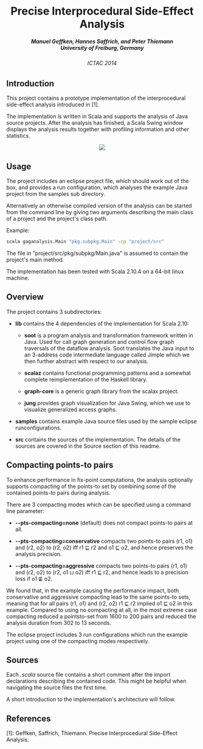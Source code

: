 <h1 align="center">Precise Interprocedural Side-Effect Analysis</h1>

<h5 align="center">Manuel Geffken, Hannes Saffrich, and Peter Thiemann<br>
University of Freiburg, Germany</h5>

<h6 align="center">ICTAC 2014</h6>


## Introduction

This project contains a prototype implementation of the interprocedural
side-effect analysis introduced in [1].

The implementation is written in Scala and supports the analysis of Java source
projects. After the analysis has finished, a Scala Swing window displays the
analysis results together with profiling information and other statistics.

<center><img src="http://users.zankapfel.org/~stereoid/example_results.png"/></center>


## Usage

The project includes an eclipse project file, which should work out of the box,
and provides a run configuration, which analyses the example Java project from
the samples sub directory.

Alternatively an otherwise compiled version of the analysis can be started from
the command line by giving two arguments describing the main class of a project
and the project's class path.

Example:
``` bash
scala gaganalysis.Main "pkg.subpkg.Main" -cp "project/src"
```
The file in "project/src/pkg/subpkg/Main.java" is assumed to contain the project's
main method.

The implementation has been tested with Scala 2.10.4 on a 64-bit linux machine.


## Overview

The project contains 3 subdirectories:
  - **lib** contains the 4 dependencies of the implementation for Scala 2.10:
    - **soot** is a program analysis and transformation framework written in
      Java.  Used for call graph generation and control flow graph traversals of
      the dataflow analysis. Soot translates the Java input to an 3-address code
      intermediate language called Jimple which we then further abstract with
      respect to our analysis.

    - **scalaz** contains functional programming patterns and a somewhat
      complete reimplementation of the Haskell library.

    - **graph-core** is a generic graph library from the scalax project.

    - **jung** provides graph visualization for Java Swing, which we use to
      visualize generalized access graphs.

  - **samples** contains example Java source files used by the sample eclipse
    runconfigurations.

  - **src** contains the sources of the implementation. The details of the sources
    are covered in the Source section of this readme.


## Compacting points-to pairs

To enhance performance in fix-point computations, the analysis optionally supports
compacting of the points-to set by combining some of the contained points-to
pairs during analysis.

There are 3 compacting modes which can be specified using a command line
parameter:

- **--pts-compacting=none** (default) does not compact points-to pairs at all.

- **--pts-compacting=conservative** compacts two points-to pairs
(r1, o1) and (r2, o2) to (r2, o2) iff r1 ⊑ r2 and o1 ⊑ o2, and hence preserves
the analysis precision.

- **--pts-compacting=aggressive** compacts two points-to pairs
(r1, o1) and (r2, o2) to (r2, o1 ⊔ o2) iff r1 ⊑ r2, and hence leads to a
precision loss if o1 ⋢ o2.

We found that, in the example causing the performance impact, both
conservative and aggressive compacting lead to the same points-to sets, meaning that
for all pairs (r1, o1) and (r2, o2) r1 ⊑ r2 implied o1 ⊑ o2 in this example.
Compared to using no compacting at all, in the most extreme case compacting
reduced a pointsto-set from 1600 to 200 pairs and reduced the analysis duration
from 302 to 13 seconds.

The eclipse project includes 3 run configurations which run the example project
using one of the compacting modes respectively.


## Sources

Each *.scala* source file contains a short comment after the import declarations
describing the contained code. This might be helpful when navigating the source
files the first time.

A short introduction to the implementation's architecture will follow.


## References

[1]: Geffken, Saffrich, Thiemann. Precise Interprocedural Side-Effect Analysis.

